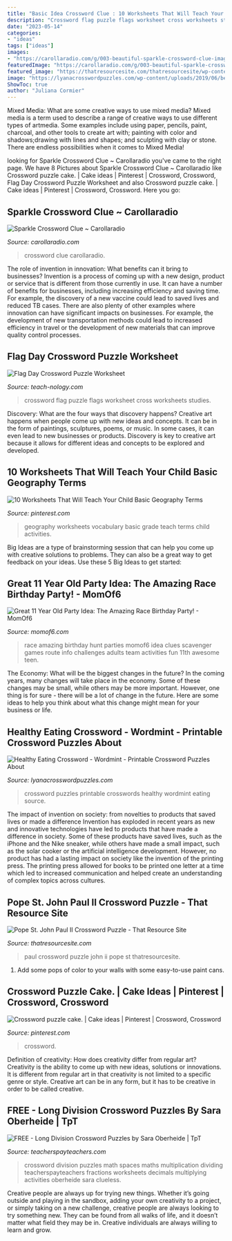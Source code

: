 ```yaml
---
title: "Basic Idea Crossword Clue : 10 Worksheets That Will Teach Your Child Basic Geography Terms"
description: "Crossword flag puzzle flags worksheet cross worksheets studies"
date: "2023-05-14"
categories:
- "ideas"
tags: ["ideas"]
images:
- "https://carollaradio.com/g/003-beautiful-sparkle-crossword-clue-image-1920_1479.jpg"
featuredImage: "https://carollaradio.com/g/003-beautiful-sparkle-crossword-clue-image-1920_1479.jpg"
featured_image: "https://thatresourcesite.com/thatresourcesite/wp-content/uploads/2014/04/saint_john_paul_ii_crossword_puzzle.jpg"
image: "https://lyanacrosswordpuzzles.com/wp-content/uploads/2019/06/beekeeper-crosswords-printable-crossword-puzzles-about-food.png"
ShowToc: true
author: "Juliana Cormier"
---
```



Mixed Media: What are some creative ways to use mixed media?
Mixed media is a term used to describe a range of creative ways to use different types of artmedia. Some examples include using paper, pencils, paint, charcoal, and other tools to create art with; painting with color and shadows;drawing with lines and shapes; and sculpting with clay or stone. There are endless possibilities when it comes to Mixed Media!

	

		
looking for Sparkle Crossword Clue ~ Carollaradio you've came to the right page. We have 8 Pictures about Sparkle Crossword Clue ~ Carollaradio like Crossword puzzle cake. | Cake ideas | Pinterest | Crossword, Crossword, Flag Day Crossword Puzzle Worksheet and also Crossword puzzle cake. | Cake ideas | Pinterest | Crossword, Crossword. Here you go:
		
    
## Sparkle Crossword Clue ~ Carollaradio

<img loading=lazy src="https://carollaradio.com/g/003-beautiful-sparkle-crossword-clue-image-1920_1479.jpg" onerror="this.onerror=null;this.src='https://tse3.mm.bing.net/th?id=OIP.nOcU7gf3_1HH-XBoIKIkfwHaFs&amp;pid=15.1';" alt="Sparkle Crossword Clue ~ Carollaradio">

_Source: carollaradio.com_

>crossword clue carollaradio. 

	

The role of invention in innovation: What benefits can it bring to businesses?
Invention is a process of coming up with a new design, product or service that is different from those currently in use. It can have a number of benefits for businesses, including increasing efficiency and saving time. For example, the discovery of a new vaccine could lead to saved lives and reduced TB cases. There are also plenty of other examples where innovation can have significant impacts on businesses. For example, the development of new transportation methods could lead to increased efficiency in travel or the development of new materials that can improve quality control processes.

    
## Flag Day Crossword Puzzle Worksheet

<img loading=lazy src="http://www.teach-nology.com/worksheets/soc_studies/flagday/cross/cross.gif" onerror="this.onerror=null;this.src='https://tse4.mm.bing.net/th?id=OIP.Ag2hADiFSLlPEwIdJf-uNwHaGZ&amp;pid=15.1';" alt="Flag Day Crossword Puzzle Worksheet">

_Source: teach-nology.com_

>crossword flag puzzle flags worksheet cross worksheets studies. 

	

Discovery: What are the four ways that discovery happens?
Creative art happens when people come up with new ideas and concepts. It can be in the form of paintings, sculptures, poems, or music. In some cases, it can even lead to new businesses or products. Discovery is key to creative art because it allows for different ideas and concepts to be explored and developed.

    
## 10 Worksheets That Will Teach Your Child Basic Geography Terms

<img loading=lazy src="https://i.pinimg.com/originals/df/58/2a/df582a4c55278e350f180f11857793f8.png" onerror="this.onerror=null;this.src='https://tse1.mm.bing.net/th?id=OIP.62hiMcLg_pgW3B25EQJnuwHaJp&amp;pid=15.1';" alt="10 Worksheets That Will Teach Your Child Basic Geography Terms">

_Source: pinterest.com_

>geography worksheets vocabulary basic grade teach terms child activities. 

	

Big Ideas are a type of brainstorming session that can help you come up with creative solutions to problems. They can also be a great way to get feedback on your ideas. Use these 5 Big Ideas to get started: 

    
## Great 11 Year Old Party Idea: The Amazing Race Birthday Party! - MomOf6

<img loading=lazy src="http://momof6.com/wp-content/uploads/2014/03/Card-1-Route-Info.jpg" onerror="this.onerror=null;this.src='https://tse1.mm.bing.net/th?id=OIP.WzC6YFUHOp0IRZ6muglmxwAAAA&amp;pid=15.1';" alt="Great 11 Year Old Party Idea: The Amazing Race Birthday Party! - MomOf6">

_Source: momof6.com_

>race amazing birthday hunt parties momof6 idea clues scavenger games route info challenges adults team activities fun 11th awesome teen. 

	

The Economy: What will be the biggest changes in the future?
In the coming years, many changes will take place in the economy. Some of these changes may be small, while others may be more important. However, one thing is for sure - there will be a lot of change in the future. Here are some ideas to help you think about what this change might mean for your business or life.

    
## Healthy Eating Crossword - Wordmint - Printable Crossword Puzzles About

<img loading=lazy src="https://lyanacrosswordpuzzles.com/wp-content/uploads/2019/06/beekeeper-crosswords-printable-crossword-puzzles-about-food.png" onerror="this.onerror=null;this.src='https://tse4.mm.bing.net/th?id=OIP.M5Tq6Ag-JQXzfRYiiVZlowHaJ9&amp;pid=15.1';" alt="Healthy Eating Crossword - Wordmint - Printable Crossword Puzzles About">

_Source: lyanacrosswordpuzzles.com_

>crossword puzzles printable crosswords healthy wordmint eating source. 

	

The impact of invention on society: from novelties to products that saved lives or made a difference
Invention has exploded in recent years as new and innovative technologies have led to products that have made a difference in society. Some of these products have saved lives, such as the iPhone and the Nike sneaker, while others have made a small impact, such as the solar cooker or the artificial intelligence development. However, no product has had a lasting impact on society like the invention of the printing press. The printing press allowed for books to be printed one letter at a time which led to increased communication and helped create an understanding of complex topics across cultures.

    
## Pope St. John Paul II Crossword Puzzle - That Resource Site

<img loading=lazy src="https://thatresourcesite.com/thatresourcesite/wp-content/uploads/2014/04/saint_john_paul_ii_crossword_puzzle.jpg" onerror="this.onerror=null;this.src='https://tse4.mm.bing.net/th?id=OIP.oGjw8xSz2dqtdTGPKdEPUgHaJm&amp;pid=15.1';" alt="Pope St. John Paul II Crossword Puzzle - That Resource Site">

_Source: thatresourcesite.com_

>paul crossword puzzle john ii pope st thatresourcesite. 

	

1. Add some pops of color to your walls with some easy-to-use paint cans.

    
## Crossword Puzzle Cake. | Cake Ideas | Pinterest | Crossword, Crossword

<img loading=lazy src="https://s-media-cache-ak0.pinimg.com/736x/7c/e2/db/7ce2db4595a50d3cf4832704a36ba518.jpg" onerror="this.onerror=null;this.src='https://tse3.mm.bing.net/th?id=OIP.UzvHwE9Rx3WY2VX5J__SqwHaHo&amp;pid=15.1';" alt="Crossword puzzle cake. | Cake ideas | Pinterest | Crossword, Crossword">

_Source: pinterest.com_

>crossword. 

	

Definition of creativity: How does creativity differ from regular art?
Creativity is the ability to come up with new ideas, solutions or innovations. It is different from regular art in that creativity is not limited to a specific genre or style. Creative art can be in any form, but it has to be creative in order to be called creative.

    
## FREE - Long Division Crossword Puzzles By Sara Oberheide | TpT

<img loading=lazy src="https://ecdn.teacherspayteachers.com/thumbitem/FREE-Long-Division-Crossword-Puzzles-2170722-1460001607/original-2170722-2.jpg" onerror="this.onerror=null;this.src='https://tse1.mm.bing.net/th?id=OIP.B7GlGAxqufo73hMM_6Uz2AAAAA&amp;pid=15.1';" alt="FREE - Long Division Crossword Puzzles by Sara Oberheide | TpT">

_Source: teacherspayteachers.com_

>crossword division puzzles math spaces maths multiplication dividing teacherspayteachers fractions worksheets decimals multiplying activities oberheide sara clueless. 

	

Creative people are always up for trying new things. Whether it’s going outside and playing in the sandbox, adding your own creativity to a project, or simply taking on a new challenge, creative people are always looking to try something new. They can be found from all walks of life, and it doesn’t matter what field they may be in. Creative individuals are always willing to learn and grow.

